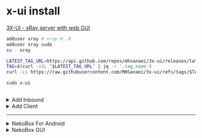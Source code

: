 # x-ui install
[3X-UI - xRay server with web GUI](https://github.com/MHSanaei/3x-ui)



```bash
adduser xray # xray-H..0
adduser xray sudo
su - xray
```

```bash
LATEST_TAG_URL=https://api.github.com/repos/mhsanaei/3x-ui/releases/latest
TAG=$(curl -sSL "$LATEST_TAG_URL" | jq -r '.tag_name')
curl -Ls https://raw.githubusercontent.com/MHSanaei/3x-ui/refs/tags/$TAG/install.sh | sudo bash
```

```bash
sudo x-ui
```

```bash

```


<details>
<summary>Add Inbound </summary>
  
![image](https://github.com/user-attachments/assets/5c275edd-ac2a-4cc2-ae90-f7702cac815c)

![image](https://github.com/user-attachments/assets/92b54a31-9a90-48f5-ba6d-45f2a9a182dd)

</details>

<details>
<summary>Add Client </summary>

![image](https://github.com/user-attachments/assets/108b0571-63bd-4d19-b732-37a756fd5900)

![image](https://github.com/user-attachments/assets/8b802dbd-db3a-46f2-9a95-59f12d6af2b7)

</details>

---

<details>
<summary>NekoBox For Android </summary>
  
[NekoBox For Android](https://github.com/MatsuriDayo/NekoBoxForAndroid/releases)

Настройки / Режим VPN для приложений 
</details>

<details>
<summary>NekoBox GUI </summary>

### Ubuntu
[NekoBox For Ubuntu](https://github.com/MatsuriDayo/nekoray/releases)

```bash
sudo mv ~/nekoray.deb /tmp/
sudo apt install /tmp/nekoray.deb
```
чтобы использовать впн только на FireFox, ставим галочку “Режим системного прокси”, а в настройкх FireFox:
127.0.0.1:2081. В настройках яндекса “Не использовать прокси”.




### Windows
[](https://github.com/MatsuriDayo/nekoray)  [Microsoft Visual C++](https://aka.ms/vs/17/release/vc_redist.x64.exe)
[Маршрутизация](https://blancvpn.online/ru/help/NekoRay-windows-split-tunneling)

настройки / настройки маршрутов / Базовые маршруты  
Напрямую: IP
```bash
geoip:ru
geoip:private
```
Напрямую: Домен
```bash
http://192.168.8.1
http://192.168.1.1
```
![image](https://github.com/user-attachments/assets/a2c9ccec-fe69-4953-824a-7e0b668ff3c8) 

![image](https://github.com/user-attachments/assets/08d2754e-90bd-4a30-a8d1-6d604a295308)


</details>

